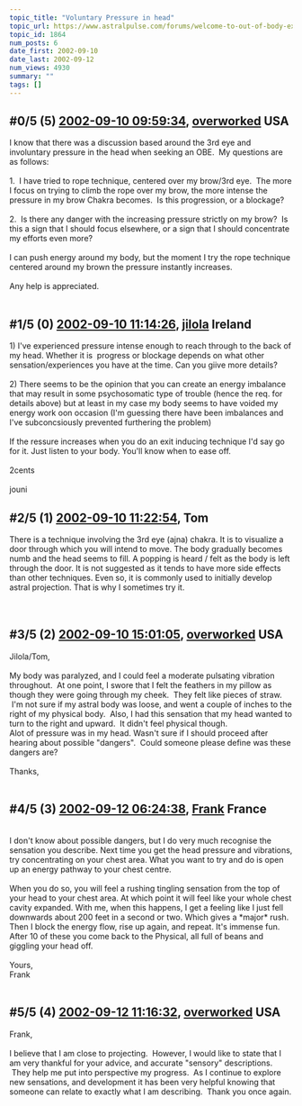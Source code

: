 ```yaml
---
topic_title: "Voluntary Pressure in head"
topic_url: https://www.astralpulse.com/forums/welcome-to-out-of-body-experiences!/voluntary-pressure-in-head
topic_id: 1864
num_posts: 6
date_first: 2002-09-10
date_last: 2002-09-12
num_views: 4930
summary: ""
tags: []
---
```


## \#0/5 (5) [2002-09-10 09:59:34](https://www.astralpulse.com/forums/index.php?msg=117599), [overworked](https://www.astralpulse.com/forums/profile/?u=1103) USA ##
<section>
I know that there was a discussion based around the 3rd eye and involuntary pressure in the head when seeking an OBE.  My questions are as follows:
<br>
<br>
1.  I have tried to rope technique, centered over my brow/3rd eye.  The more I focus on trying to climb the rope over my brow, the more intense the pressure in my brow Chakra becomes.  Is this progression, or a blockage?
<br>
<br>
2.  Is there any danger with the increasing pressure strictly on my brow?  Is this a sign that I should focus elsewhere, or a sign that I should concentrate my efforts even more?
<br>
<br>
I can push energy around my body, but the moment I try the rope technique centered around my brown the pressure instantly increases.
<br>
<br>
Any help is appreciated.
<br>
<br>
</section>

## \#1/5 (0) [2002-09-10 11:14:26](https://www.astralpulse.com/forums/index.php?msg=12174), [jilola](https://www.astralpulse.com/forums/profile/?u=755) Ireland ##
<section>
1) I've experienced pressure intense enough to reach through to the back of my head. Whether it is  progress or blockage depends on what other sensation/experiences you have at the time. Can you giive more details?
<br>
<br>
2) There seems to be the opinion that you can create an energy imbalance that may result in some psychosomatic type of trouble (hence the req. for details above) but at least in my case my body seems to have voided my energy work oon occasion (I'm guessing there have been imbalances and I've subconcsiously prevented furthering the problem)
<br>
<br>
If the ressure increases when you do an exit inducing technique I'd say go for it. Just listen to your body. You'll know when to ease off.
<br>
<br>
2cents
<br>
<br>
jouni
</section>

## \#2/5 (1) [2002-09-10 11:22:54](https://www.astralpulse.com/forums/index.php?msg=12176), Tom  ##
<section>
There is a technique involving the 3rd eye (ajna) chakra. It is to visualize a door through which you will intend to move. The body gradually becomes numb and the head seems to fill. A popping is heard / felt as the body is left through the door. It is not suggested as it tends to have more side effects than other techniques. Even so, it is commonly used to initially develop astral projection. That is why I sometimes try it.
<br>
<br>
<br>
</section>

## \#3/5 (2) [2002-09-10 15:01:05](https://www.astralpulse.com/forums/index.php?msg=12182), [overworked](https://www.astralpulse.com/forums/profile/?u=1103) USA ##
<section>
Jilola/Tom,
<br>
<br>
My body was paralyzed, and I could feel a moderate pulsating vibration throughout.  At one point, I swore that I felt the feathers in my pillow as though they were going through my cheek.  They felt like pieces of straw.  I'm not sure if my astral body was loose, and went a couple of inches to the right of my physical body.  Also, I had this sensation that my head wanted to turn to the right and upward.  It didn't feel physical though.
<br>
Alot of pressure was in my head. Wasn't sure if I should proceed after hearing about possible "dangers".  Could someone please define was these dangers are?
<br>
<br>
Thanks,
<br>
<br>
</section>

## \#4/5 (3) [2002-09-12 06:24:38](https://www.astralpulse.com/forums/index.php?msg=12291), [Frank](https://www.astralpulse.com/forums/profile/?u=359) France ##
<section>
<br>
I don't know about possible dangers, but I do very much recognise the sensation you describe. Next time you get the head pressure and vibrations, try concentrating on your chest area. What you want to try and do is open up an energy pathway to your chest centre.
<br>
<br>
When you do so, you will feel a rushing tingling sensation from the top of your head to your chest area. At which point it will feel like your whole chest cavity expanded. With me, when this happens, I get a feeling like I just fell downwards about 200 feet in a second or two. Which gives a *major* rush. Then I block the energy flow, rise up again, and repeat. It's immense fun. After 10 of these you come back to the Physical, all full of beans and giggling your head off.
<br>
<br>
Yours,
<br>
Frank
<br>
<br>
</section>

## \#5/5 (4) [2002-09-12 11:16:32](https://www.astralpulse.com/forums/index.php?msg=12313), [overworked](https://www.astralpulse.com/forums/profile/?u=1103) USA ##
<section>
Frank,
<br>
<br>
I believe that I am close to projecting.  However, I would like to state that I am very thankful for your advice, and accurate "sensory" descriptions.  They help me put into perspective my progress.  As I continue to explore new sensations, and development it has been very helpful knowing that someone can relate to exactly what I am describing.  Thank you once again.
<br>
<br>
</section>